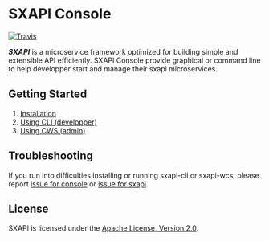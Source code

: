 SXAPI Console
=============

[![Travis](https://travis-ci.org//startxfr/sxapi-console.svg?branch=master)](https://travis-ci.org/startxfr/sxapi-console)

***SXAPI*** is a microservice framework optimized for building simple and extensible API efficiently. SXAPI Console provide graphical or command line to help developper start and manage their sxapi microservices.


Getting Started
---------------

1. [Installation](https://github.com/startxfr/sxapi-console/blob/master/docs/1.Install.md)
2. [Using CLI (developper)](https://github.com/startxfr/sxapi-console/blob/master/docs/2.CLI.md)
3. [Using CWS (admin)](https://github.com/startxfr/sxapi-console/blob/master/docs/3.CWS.md)


Troubleshooting
---------------

If you run into difficulties installing or running sxapi-cli or sxapi-wcs, please report [issue for console](https://github.com/startxfr/sxapi-console/issues/new) or  [issue for sxapi](https://github.com/startxfr/sxapi-core/issues/new).

License
-------

SXAPI is licensed under the [Apache License, Version 2.0](http://www.apache.org/licenses/).